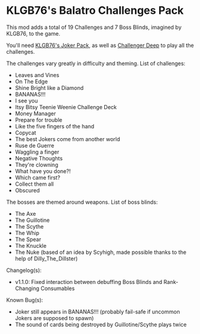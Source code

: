 # KLGB76's Balatro Challenges Pack

This mod adds a total of 19 Challenges and 7 Boss Blinds, imagined by KLGB76, to the game.

You'll need [KLGB76's Joker Pack﻿](https://github.com/KLGB76/KLGB76-s-Balatro-Joker-Pack), as well as [Challenger Deep﻿](https://github.com/OOkayOak/Challenger-Deep) to play all the challenges.

The challenges vary greatly in difficulty and theming. List of challenges:

- Leaves and Vines
- On The Edge
- Shine Bright like a Diamond
- BANANAS!!!
- I see you
- Itsy Bitsy Teenie Weenie Challenge Deck
- Money Manager
- Prepare for trouble
- Like the five fingers of the hand
- Copycat
- The best Jokers come from another world
- Ruse de Guerre
- Waggling a finger
- Negative Thoughts
- They're clowning
- What have you done?!
- Which came first?
- Collect them all
- Obscured

The bosses are themed around weapons. List of boss blinds:

- The Axe
- The Guillotine
- The Scythe
- The Whip
- The Spear
- The Knuckle
- The Nuke (based of an idea by Scyhigh, made possible thanks to the help of Dilly_The_Dillster)

Changelog(s):

- v1.1.0: Fixed interaction between debuffing Boss Blinds and Rank-Changing Consumables

Known Bug(s):
- Joker still appears in BANANAS!!! (probably fail-safe if uncommon Jokers are supposed to spawn)
- The sound of cards being destroyed by Guillotine/Scythe plays twice
